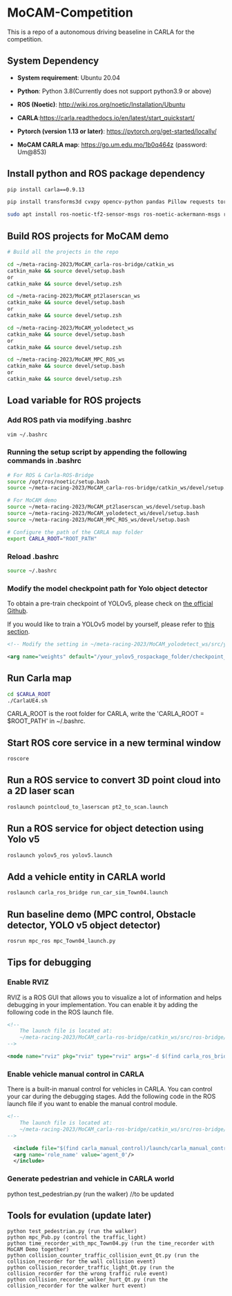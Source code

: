 # MoCAM-Competition
This is a repo of a autonomous driving beaseline in CARLA for the competition. 

## System Dependency
- **System requirement**: Ubuntu 20.04

- **Python**: Python 3.8(Currently does not support python3.9 or above)

- **ROS (Noetic)**: http://wiki.ros.org/noetic/Installation/Ubuntu

- **CARLA**:https://carla.readthedocs.io/en/latest/start_quickstart/

- **Pytorch (version 1.13 or later)**: https://pytorch.org/get-started/locally/

- **MoCAM CARLA map**: https://go.um.edu.mo/1b0q464z (password: Um@853)

## Install python and ROS package dependency
```bash
pip install carla==0.9.13

pip install transforms3d cvxpy opencv-python pandas Pillow requests torch torchvision seaborn matplotlib

sudo apt install ros-noetic-tf2-sensor-msgs ros-noetic-ackermann-msgs ros-noetic-derived-object-msgs  ros-noetic-vision-msgs
```

## Build ROS projects for MoCAM demo
```bash
# Build all the projects in the repo

cd ~/meta-racing-2023/MoCAM_carla-ros-bridge/catkin_ws
catkin_make && source devel/setup.bash
or
catkin_make && source devel/setup.zsh

cd ~/meta-racing-2023/MoCAM_pt2laserscan_ws
catkin_make && source devel/setup.bash
or
catkin_make && source devel/setup.zsh

cd ~/meta-racing-2023/MoCAM_yolodetect_ws
catkin_make && source devel/setup.bash
or
catkin_make && source devel/setup.zsh

cd ~/meta-racing-2023/MoCAM_MPC_ROS_ws
catkin_make && source devel/setup.bash
or
catkin_make && source devel/setup.zsh
```

## Load variable for ROS projects 
### Add ROS path via modifying .bashrc
```bash
vim ~/.bashrc
```

### Running the setup script by appending the following commands in .bashrc
```bash
# For ROS & Carla-ROS-Bridge
source /opt/ros/noetic/setup.bash
source ~/meta-racing-2023/MoCAM_carla-ros-bridge/catkin_ws/devel/setup.bash

# For MoCAM demo
source ~/meta-racing-2023/MoCAM_pt2laserscan_ws/devel/setup.bash
source ~/meta-racing-2023/MoCAM_yolodetect_ws/devel/setup.bash
source ~/meta-racing-2023/MoCAM_MPC_ROS_ws/devel/setup.bash

# Configure the path of the CARLA map folder
export CARLA_ROOT="ROOT_PATH"
```

### Reload .bashrc 
```bash
source ~/.bashrc
```

### Modify the model checkpoint path for Yolo object detector
To obtain a pre-train checkpoint of YOLOv5, please check on [the official Github](https://github.com/ultralytics/yolov5).

If you would like to train a YOLOv5 model by yourself, please refer to [this section](/meta-racing-2023/MoCAM_yolodetect_ws/src/yolov5_ros/README.md#train-a-yolov5-model-in-mocam).

```xml
<!-- Modify the setting in ~/meta-racing-2023/MoCAM_yolodetect_ws/src/yolov5_ros/launch/yolov5.launch -->

<arg name="weights" default="/your_yolov5_rospackage_folder/checkpoint_name.pt"/>
```

## Run Carla map
``` bash
cd $CARLA_ROOT
./CarlaUE4.sh
```
CARLA_ROOT is the root folder for CARLA, write the 'CARLA_ROOT = $ROOT_PATH' in ~/.bashrc.

## Start ROS core service in a new terminal window
```bash
roscore
```

## Run a ROS service to convert 3D point cloud into a 2D laser scan
```bash
roslaunch pointcloud_to_laserscan pt2_to_scan.launch
```

## Run a ROS service for object detection using Yolo v5
```bash
roslaunch yolov5_ros yolov5.launch
```

## Add a vehicle entity in CARLA world
```bash
roslaunch carla_ros_bridge run_car_sim_Town04.launch
```

## Run baseline demo (MPC control, Obstacle detector, YOLO v5 object detector)
```bash
rosrun mpc_ros mpc_Town04_launch.py 
```

## Tips for debugging
### Enable RVIZ
RVIZ is a ROS GUI that allows you to visualize a lot of information and helps debugging in your implementation. You can enable it by adding the following code in the ROS launch file.

```xml
<!-- 
    The launch file is located at: 
    ~/meta-racing-2023/MoCAM_carla-ros-bridge/catkin_ws/src/ros-bridge/carla_ros_bridge/launch/run_car_sim_Town04.launch
-->

<node name="rviz" pkg="rviz" type="rviz" args="-d $(find carla_ros_bridge)/rviz/mpc.rviz"/>
```

### Enable vehicle manual control in CARLA
There is a built-in manual control for vehicles in CARLA. You can control your car during the debugging stages. Add the following code in the ROS launch file if you want to enable the manual control module.
```xml
<!-- 
    The launch file is located at: 
    ~/meta-racing-2023/MoCAM_carla-ros-bridge/catkin_ws/src/ros-bridge/carla_ros_bridge/launch/run_car_sim_Town04.launch
-->

  <include file="$(find carla_manual_control)/launch/carla_manual_control.launch" unless="$(arg auto_control)">
  <arg name='role_name' value='agent_0'/>
  </include>
```

### Generate pedestrian and vehicle in CARLA world
python test_pedestrian.py (run the walker)
//to be updated


## Tools for evulation (update later)
```
python test_pedestrian.py (run the walker)
python mpc_Pub.py (control the traffic_light)
python time_recorder_with_mpc_Town04.py (run the time_recorder with MoCAM Demo together)
python collision_counter_traffic_collision_evnt_Qt.py (run the collision_recorder for the wall collision event)
python collision_recorder_traffic_light_Qt.py (run the collision_recorder for the wrong traffic rule event)
python collision_recorder_walker_hurt_Qt.py (run the collision_recorder for the walker hurt event)
```
